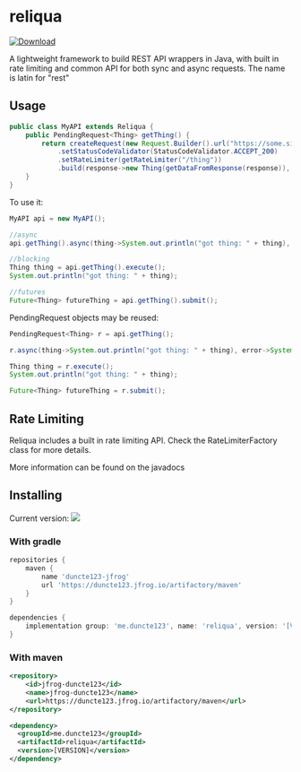 # reliqua
[ ![Download][badge] ][download]

A lightweight framework to build REST API wrappers in Java, with built in rate limiting and common API for both sync and async requests. The name is latin for "rest"

## Usage

```java
public class MyAPI extends Reliqua {
    public PendingRequest<Thing> getThing() {
        return createRequest(new Request.Builder().url("https://some.site/thing"))
            .setStatusCodeValidator(StatusCodeValidator.ACCEPT_200)
            .setRateLimiter(getRateLimiter("/thing"))
            .build(response->new Thing(getDataFromResponse(response)), context->handleError(context));
    }
}
```
To use it:
```java
MyAPI api = new MyAPI();

//async
api.getThing().async(thing->System.out.println("got thing: " + thing), error->System.err.println("got error: " + error));

//blocking
Thing thing = api.getThing().execute();
System.out.println("got thing: " + thing);

//futures
Future<Thing> futureThing = api.getThing().submit();
```

PendingRequest objects may be reused:
```java
PendingRequest<Thing> r = api.getThing();

r.async(thing->System.out.println("got thing: " + thing), error->System.err.println("got error: " + error));

Thing thing = r.execute();
System.out.println("got thing: " + thing);

Future<Thing> futureThing = r.submit();
```

## Rate Limiting

Reliqua includes a built in rate limiting API. Check the RateLimiterFactory class for more details.


More information can be found on the javadocs

## Installing
Current version: [ ![][badge] ][download]

### With gradle

```groovy
repositories {
    maven {
        name 'duncte123-jfrog'
        url 'https://duncte123.jfrog.io/artifactory/maven'
    }
}

dependencies {
    implementation group: 'me.duncte123', name: 'reliqua', version: '[VERSION]'
}
```

### With maven

```xml
<repository>
    <id>jfrog-duncte123</id>
    <name>jfrog-duncte123</name>
    <url>https://duncte123.jfrog.io/artifactory/maven</url>
</repository>

<dependency>
  <groupId>me.duncte123</groupId>
  <artifactId>reliqua</artifactId>
  <version>[VERSION]</version>
</dependency>
```


[badge]: https://img.shields.io/maven-metadata/v?metadataUrl=https%3A%2F%2Fduncte123.jfrog.io%2Fartifactory%2Fmaven%2Fme%2Fduncte123%2Freliqua%2Fmaven-metadata.xml
[download]: https://duncte123.jfrog.io/ui/packages/gav:%2F%2Fme.duncte123:reliqua